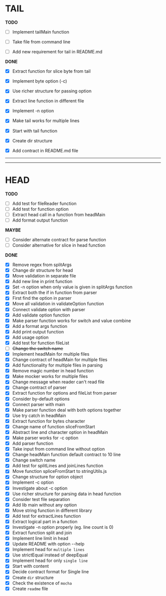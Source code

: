 # TAIL 

**TODO**

- [ ] Implement tailMain function
- [ ] Take file from command line
- [ ] Add new requirement for tail in README.md


**DONE**

- [x] Extract function for slice byte from tail
- [x] Implement byte option (-c)
- [x] Use richer structure for passing option
- [x] Extract line function in different file
- [x] Implement -n option
- [x] Make tail works for multiple lines
- [x] Start with tail function
- [x] Create dir structure
- [x] Add contract in README.md file




---------------------------------
---------------------------------

# HEAD

**TODO**

- [ ] Add test for fileReader function
- [ ] Add test for function option
- [ ] Extract head call in a function from headMain
- [ ] Add format output function

**MAYBE**

- [ ] Consider alternate contract for parse function
- [ ] Consider alternative for slice in head function

**DONE**

- [x] Remove regex from splitArgs
- [x] Change dir structure for head 
- [x] Move validation in separate file
- [x] Add new line in print function
- [x] Set -n option when only value is given in splitArgs function
- [x] Extract both the if in function from parser
- [x] First find the option in parser
- [x] Move all validation in validateOption function
- [x] Connect validate option with parser
- [x] Add validate option function
- [x] Make parser function works for switch and value combine
- [x] Add a format args function
- [x] Add print output function
- [x] Add usage option
- [x] Add test for function fileList
- [ ] ~~Change the switch name~~
- [x] Implement headMain for multiple files
- [x] Change contract of headMain for multiple files
- [x] Add functionality for multiple files in parsing
- [x] Remove magic number in head function
- [x] Make mocker works for multiple files
- [x] Change message when reader can't read file
- [x] Change contract of parser
- [x] Extract function for options and fileList from parser
- [x] Consider by-default options
- [x] Connect parser with main
- [x] Make parser function deal with both options together
- [x] Use try catch in headMain
- [x] Extract function for bytes character
- [x] Change name of function sliceFromStart
- [x] Abstract line and character option in headMain
- [x] Make parser works for -c option
- [x] Add parser function
- [x] Take input from command line without option
- [x] Change headMain function default contract to 10 line
- [x] Change switch name
- [x] Add test for splitLines and joinLines function
- [x] Move function spliceFromStart to stringUtils.js
- [x] Change structure for option object
- [x] Implement -c option
- [x] Investigate about -c option
- [x] Use richer structure for parsing data in head function
- [x] Consider test file separation
- [x] Add lib main without any option
- [x] Move string function in different library
- [x] Add test for extractLines function
- [x] Extract logical part in a function 
- [x] Investigate -n option properly (eg. line count is 0)
- [x] Extract function split and join
- [x] Implement line limit in head
- [x] Update README with option --help
- [x] Implement head for `multiple lines`
- [x] Use strictEqual instead of deepEqual
- [x] Implement head for only `single line`
- [x] Start with content
- [x] Decide contract format for Single line
- [x] Create `dir` structure
- [x] Check the existence of `mocha`
- [x] Create `readme` file